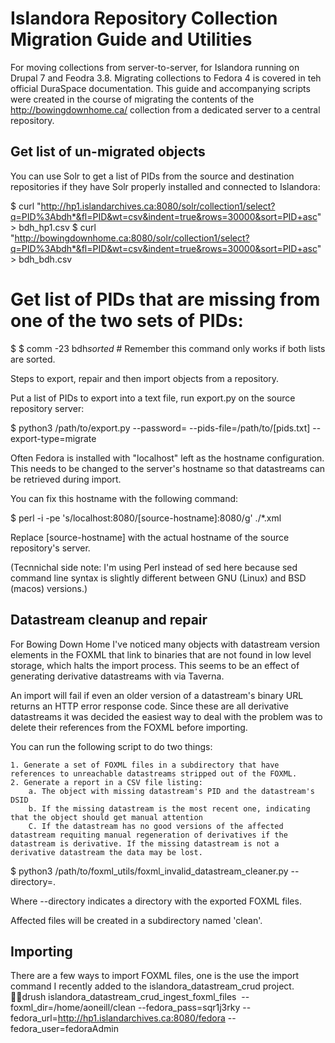 # Islandora Repository Collection Migration Guide and Utilities

For moving collections from server-to-server, for Islandora running on Drupal 7 and Feodra 3.8. Migrating collections to Fedora 4 is covered in teh official DuraSpace documentation. This guide and accompanying scripts were created in the course of migrating the contents of the http://bowingdownhome.ca/ collection from a dedicated server to a central repository.

## Get list of un-migrated objects

You can use Solr to get a list of PIDs from the source and destination repositories if they have Solr properly installed and connected to Islandora:

$ curl "http://hp1.islandarchives.ca:8080/solr/collection1/select?q=PID%3Abdh*&fl=PID&wt=csv&indent=true&rows=30000&sort=PID+asc" > bdh_hp1.csv
$ curl "http://bowingdownhome.ca:8080/solr/collection1/select?q=PID%3Abdh*&fl=PID&wt=csv&indent=true&rows=30000&sort=PID+asc" > bdh_bdh.csv
# Get list of PIDs that are missing from one of the two sets of PIDs:
$ 
$ comm -23 bdh*sorted* # Remember this command only works if both lists are sorted.


Steps to export, repair and then import objects from a repository.

Put a list of PIDs to export into a text file, run export.py on the source repository server:

$ python3 /path/to/export.py --password=<password> --pids-file=/path/to/[pids.txt] --export-type=migrate

Often Fedora is installed with "localhost" left as the hostname configuration. This needs to be changed to the server's hostname so that datastreams can be retrieved during import.

You can fix this hostname with the following command:

$ perl -i -pe 's/localhost:8080/[source-hostname]:8080/g' ./*.xml

Replace [source-hostname] with the actual hostname of the source repository's server.

(Tecnnichal side note: I'm using Perl instead of sed here because sed command line syntax is slightly different between GNU (Linux) and BSD (macos) versions.)

## Datastream cleanup and repair

For Bowing Down Home I've noticed many objects with datastream version elements in the FOXML that link to binaries that are not found in low level storage, which halts the import process. This seems to be an effect of generating derivative datastreams with via Taverna.

An import will fail if even an older version of a datastream's binary URL returns an HTTP error response code. Since these are all derivative datastreams it was decided the easiest way to deal with the problem was to delete their references from the FOXML before importing.

You can run the following script to do two things:

    1. Generate a set of FOXML files in a subdirectory that have references to unreachable datastreams stripped out of the FOXML. 
    2. Generate a report in a CSV file listing:
        a. The object with missing datastream's PID and the datastream's DSID
        b. If the missing datastream is the most recent one, indicating that the object should get manual attention
        C. If the datastream has no good versions of the affected datastream requiting manual regeneration of derivatives if the datastream is derivative. If the missing datastream is not a derivative datastream the data may be lost.

$ python3 /path/to/foxml_utils/foxml_invalid_datastream_cleaner.py --directory=.

Where --directory indicates a directory with the exported FOXML files.

Affected files will be created in a subdirectory named 'clean'.

## Importing

There are a few ways to import FOXML files, one is the use the import command I recently added to the islandora_datastream_crud project. drush islandora_datastream_crud_ingest_foxml_files  --foxml_dir=/home/aoneill/clean --fedora_pass=sqr1j3rky --fedora_url=http://hp1.islandarchives.ca:8080/fedora --fedora_user=fedoraAdmin


